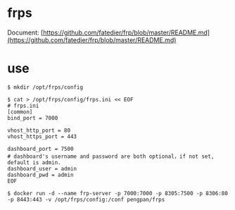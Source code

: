 # frps
Document: [https://github.com/fatedier/frp/blob/master/README.md](https://github.com/fatedier/frp/blob/master/README.md)

# use
```
$ mkdir /opt/frps/config

$ cat > /opt/frps/config/frps.ini << EOF
# frps.ini
[common]
bind_port = 7000

vhost_http_port = 80
vhost_https_port = 443

dashboard_port = 7500
# dashboard's username and password are both optional，if not set, default is admin.
dashboard_user = admin
dashboard_pwd = admin
EOF

$ docker run -d --name frp-server -p 7000:7000 -p 8305:7500 -p 8306:80 -p 8443:443 -v /opt/frps/config:/conf pengpan/frps
```
